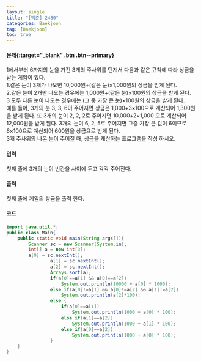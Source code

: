 ```yaml
---
layout: single
title: "[백준] 2480"
categories: Baekjoon
tag: [Baekjoon]
toc: true
---
```


#### [문제](https://www.acmicpc.net/problem/2480){:target="\_blank" .btn .btn--primary}
1에서부터 6까지의 눈을 가진 3개의 주사위를 던져서 다음과 같은 규칙에 따라 상금을 받는 게임이 있다.  
1.같은 눈이 3개가 나오면 10,000원+(같은 눈)×1,000원의 상금을 받게 된다.  
2.같은 눈이 2개만 나오는 경우에는 1,000원+(같은 눈)×100원의 상금을 받게 된다.  
3.모두 다른 눈이 나오는 경우에는 (그 중 가장 큰 눈)×100원의 상금을 받게 된다.  
예를 들어, 3개의 눈 3, 3, 6이 주어지면 상금은 1,000+3×100으로 계산되어 1,300원을 받게 된다. 또 3개의 눈이 2, 2, 2로 주어지면 10,000+2×1,000 으로 계산되어 12,000원을 받게 된다. 3개의 눈이 6, 2, 5로 주어지면 그중 가장 큰 값이 6이므로 6×100으로 계산되어 600원을 상금으로 받게 된다.  
3개 주사위의 나온 눈이 주어질 때, 상금을 계산하는 프로그램을 작성 하시오.

#### 입력
첫째 줄에 3개의 눈이 빈칸을 사이에 두고 각각 주어진다.

#### 출력
첫째 줄에 게임의 상금을 출력 한다.

#### 코드

```java
import java.util.*;
public class Main{
	public static void main(String args[]){
		Scanner sc = new Scanner(System.in);
		int[] a = new int[3];
		a[0] = sc.nextInt();
                a[1] = sc.nextInt();
                a[2] = sc.nextInt();
                Arrays.sort(a);
                if(a[0]==a[1] && a[0]==a[2])
                    System.out.println(10000 + a[0] * 1000);
                else if(a[0]!=a[1] && a[0]!=a[2] && a[1]!=a[2])
                    System.out.println(a[2]*100);
                else {
                    if(a[0]==a[1])
                        System.out.println(1000 + a[0] * 100);
                    else if(a[1]==a[2])
                        System.out.println(1000 + a[1] * 100);
                    else if(a[0]==a[2])
                        System.out.println(1000 + a[0] * 100);
                }
	}
}
```

